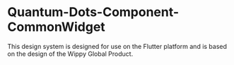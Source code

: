 # Quantum-Dots-Component-CommonWidget
This design system is designed for use on the Flutter platform and is based on the design of the Wippy Global Product.
